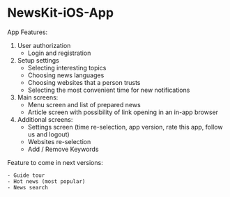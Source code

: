 # NewsKit-iOS-App

App Features:

1. User authorization
    - Login and registration
2. Setup settings
    - Selecting interesting topics
    - Choosing news languages
    - Choosing websites that a person trusts
    - Selecting the most convenient time for new notifications
3. Main screens:
    - Menu screen and list of prepared news
    - Article screen with possibility of link opening in an in-app browser
4. Additional screens:
    - Settings screen (time re-selection, app version, rate this app, follow us and logout)
    - Websites re-selection
    - Add / Remove Keywords
    
Feature to come in next versions:

    - Guide tour
    - Hot news (most popular)
    - News search
